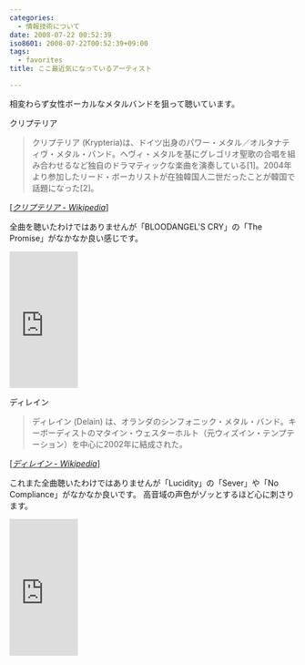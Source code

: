 ```yaml
---
categories:
  - 情報技術について
date: 2008-07-22 00:52:39
iso8601: 2008-07-22T00:52:39+09:00
tags:
  - favorites
title: ここ最近気になっているアーティスト

---
```


相変わらず女性ボーカルなメタルバンドを狙って聴いています。

クリプテリア

<blockquote cite="http://ja.wikipedia.org/wiki/%E3%82%AF%E3%83%AA%E3%83%97%E3%83%86%E3%83%AA%E3%82%A2" title="Source: クリプテリア - Wikipedia; Accessed Date: 7/22/2008" class="blockquote">
  <p>クリプテリア (Krypteria)は、ドイツ出身のパワー・メタル／オルタナティヴ・メタル・バンド。ヘヴィ・メタルを基にグレゴリオ聖歌の合唱を組み合わせるなど独自のドラマティックな楽曲を演奏している[1]。2004年より参加したリード・ボーカリストが在独韓国人二世だったことが韓国で話題になった[2]。</p>
</blockquote>
<div class="cite"> [<cite><a href="http://ja.wikipedia.org/wiki/%E3%82%AF%E3%83%AA%E3%83%97%E3%83%86%E3%83%AA%E3%82%A2">クリプテリア - Wikipedia</a></cite>] </div>

全曲を聴いたわけではありませんが「BLOODANGEL'S CRY」の「The Promise」がなかなか良い感じです。

<iframe src="http://rcm-jp.amazon.co.jp/e/cm?t=nqounet-22&o=9&p=8&l=as1&asins=B000PDZPQG&fc1=000000&IS2=1&lt1=_blank&lc1=0000FF&bc1=FFFFFF&bg1=FFFFFF&f=ifr&npa=1" style="width:120px;height:240px;" scrolling="no" marginwidth="0" marginheight="0" frameborder="0"></iframe>

ディレイン

<blockquote cite="http://ja.wikipedia.org/wiki/%E3%83%87%E3%82%A3%E3%83%AC%E3%82%A4%E3%83%B3" title="Source: ディレイン - Wikipedia; Accessed Date: 7/22/2008" class="blockquote">
  <p>ディレイン (Delain) は、オランダのシンフォニック・メタル・バンド。キーボーディストのマタイン・ウェスターホルト（元ウィズイン・テンプテーション）を中心に2002年に結成された。</p>
</blockquote>
<div class="cite"> [<cite><a href="http://ja.wikipedia.org/wiki/%E3%83%87%E3%82%A3%E3%83%AC%E3%82%A4%E3%83%B3">ディレイン - Wikipedia</a></cite>] </div>

これまた全曲聴いたわけではありませんが「Lucidity」の「Sever」や「No Compliance」がなかなか良いです。
高音域の声色がゾッとするほど心に刺さります。

<iframe src="http://rcm-jp.amazon.co.jp/e/cm?t=nqounet-22&o=9&p=8&l=as1&asins=B000MTFFZY&fc1=000000&IS2=1&lt1=_blank&lc1=0000FF&bc1=FFFFFF&bg1=FFFFFF&f=ifr&npa=1" style="width:120px;height:240px;" scrolling="no" marginwidth="0" marginheight="0" frameborder="0"></iframe>
